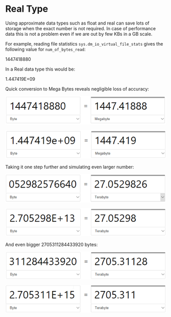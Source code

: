 # Real Type

Using approximate data types such as float and real can save lots of storage when the exact number is not required. In case of performance data this is not a problem even if we are out by few KBs in a GB scale.

For example, reading file statistics `sys.dm_io_virtual_file_stats` gives the following value for `num_of_bytes_read`:

1447418880

In a Real data type this would be:

1.447419E+09

Quick conversion to Mega Bytes reveals negligible loss of accuracy:

![](../../.gitbook/assets/image%20%2812%29.png)

![](../../.gitbook/assets/image%20%2870%29.png)

Taking it one step further and simulating even larger number:

![](../../.gitbook/assets/image%20%2855%29.png)

![](../../.gitbook/assets/image%20%284%29.png)

And even bigger 2705311284433920 bytes:

![](../../.gitbook/assets/image%20%287%29.png)

![](../../.gitbook/assets/image%20%2833%29.png)

